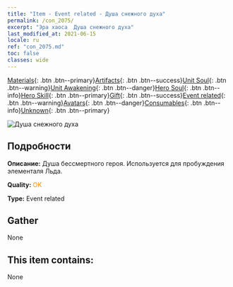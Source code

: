```yaml
---
title: "Item - Event related - Душа снежного духа"
permalink: /con_2075/
excerpt: "Эра хаоса  Душа снежного духа"
last_modified_at: 2021-06-15
locale: ru
ref: "con_2075.md"
toc: false
classes: wide
---
```

 [Materials](/ItemsRU/){: .btn .btn--primary}[Artifacts](/ItemsRU/Artifacts/){: .btn .btn--success}[Unit Soul](/ItemsRU/UnitSoul/){: .btn .btn--warning}[Unit Awakening](/ItemsRU/UnitAwakening/){: .btn .btn--danger}[Hero Soul](/ItemsRU/HeroSoul/){: .btn .btn--info}[Hero Skill](/ItemsRU/HeroSkill/){: .btn .btn--primary}[Gift](/ItemsRU/Gift/){: .btn .btn--success}[Event related](/ItemsRU/Events/){: .btn .btn--warning}[Avatars](/ItemsRU/Avatars/){: .btn .btn--danger}[Consumables](/ItemsRU/Consumables/){: .btn .btn--info}[Unknown](/ItemsRU/Unknown/){: .btn .btn--primary}

 ![Душа снежного духа](/images/t/juexing_903.jpg)

## Подробности
 **Описание:** Душа бессмертного героя. Используется для пробуждения элементаля Льда.

 **Quality:** <span style="color: #FF8C00">OK</span>

 **Type:** Event related

## Gather

  None

## This item contains:

  None

